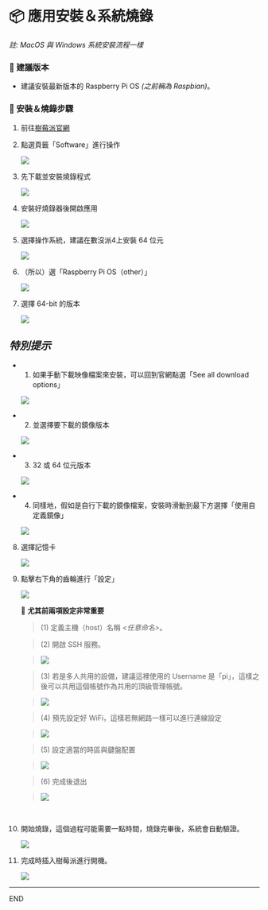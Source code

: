 # 📦 應用安裝＆系統燒錄

*註: MacOS 與 Windows 系統安裝流程一樣*

### 🌟 建議版本

- 建議安裝最新版本的 Raspberry Pi OS *(之前稱為 Raspbian)*。

### 🌟 安裝＆燒錄步驟

1. 前往[樹莓派官網](https://www.raspberrypi.com/)
   
2. 點選頁籤「Software」進行操作
   
   ![](images/img_71.png)

3. 先下載並安裝燒錄程式
   
   ![](images/img_72.png)

4. 安裝好燒錄器後開啟應用
   
   ![](images/img_73.png)

5. 選擇操作系統，建議在數沒派4上安裝 64 位元
   
   ![](images/img_74.png)

6. （所以）選「Raspberry Pi OS（other）」
   
   ![](images/img_75.png)

7. 選擇 64-bit 的版本
   
   ![](images/img_76.png)


## *特別提示*
- 1. 如果手動下載映像檔案來安裝，可以回到官網點選「See all download options」
   
    ![](images/img_77.png)

- 2. 並選擇要下載的鏡像版本
  
    ![](images/img_78.png)

- 3. 32 或 64 位元版本
   
    ![](images/img_79.png)

- 4. 同樣地，假如是自行下載的鏡像檔案，安裝時滑動到最下方選擇「使用自定義鏡像」
   
    ![](images/img_80.png)

8. 選擇記憶卡
   
   ![](images/img_81.png)

9. 點擊右下角的齒輪進行「設定」
    
    ![](images/img_82.png)

   🚩 **尤其前兩項設定非常重要**
   
    > (1) 定義主機（host）名稱 *<任意命名>*。
    
    > (2) 開啟 SSH 服務。
   
    > ![](images/img_83.png)
   
    > (3) 若是多人共用的設備，建議這裡使用的 Username 是「pi」，這樣之後可以共用這個帳號作為共用的頂級管理帳號。
   
    >![](images/img_84.png)
   
    > (4) 預先設定好 WiFi，這樣若無網路一樣可以進行連線設定
   
    > ![](images/img_85.png)
   
    > (5) 設定適當的時區與鍵盤配置
   
    >![](images/img_86.png)
   
    > (6) 完成後退出
   
    >![](images/img_87.png)

</br>    

10. 開始燒錄，這個過程可能需要一點時間，燒錄完畢後，系統會自動驗證。
   
    ![](images/img_88.png)

11. 完成時插入樹莓派進行開機。
   
    ![](images/img_89.png)

---
END